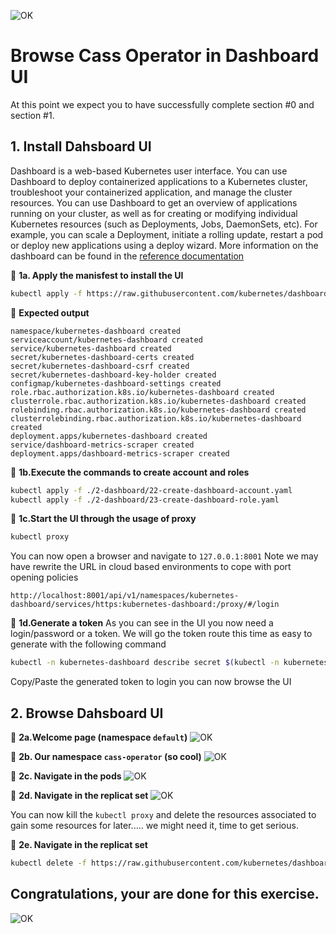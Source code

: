 ![OK](https://github.com/DataStax-Academy/kubernetes-workshop-online/blob/master/4-materials/images/00-screenplay.png?raw=true)

# Browse Cass Operator in Dashboard UI

At this point we expect you to have successfully complete section #0 and section #1.

## 1. Install Dahsboard UI

Dashboard is a web-based Kubernetes user interface. You can use Dashboard to deploy containerized applications to a Kubernetes cluster, troubleshoot your containerized application, and manage the cluster resources. You can use Dashboard to get an overview of applications running on your cluster, as well as for creating or modifying individual Kubernetes resources (such as Deployments, Jobs, DaemonSets, etc). For example, you can scale a Deployment, initiate a rolling update, restart a pod or deploy new applications using a deploy wizard. More information on the dashboard can be found in the [reference documentation](https://kubernetes.io/docs/tasks/access-application-cluster/web-ui-dashboard/)

📘 **1a. Apply the manisfest to install the UI**
```bash
kubectl apply -f https://raw.githubusercontent.com/kubernetes/dashboard/v2.0.0-beta8/aio/deploy/recommended.yaml
```
📗 **Expected output**
```
namespace/kubernetes-dashboard created
serviceaccount/kubernetes-dashboard created
service/kubernetes-dashboard created
secret/kubernetes-dashboard-certs created
secret/kubernetes-dashboard-csrf created
secret/kubernetes-dashboard-key-holder created
configmap/kubernetes-dashboard-settings created
role.rbac.authorization.k8s.io/kubernetes-dashboard created
clusterrole.rbac.authorization.k8s.io/kubernetes-dashboard created
rolebinding.rbac.authorization.k8s.io/kubernetes-dashboard created
clusterrolebinding.rbac.authorization.k8s.io/kubernetes-dashboard created
deployment.apps/kubernetes-dashboard created
service/dashboard-metrics-scraper created
deployment.apps/dashboard-metrics-scraper created
```

📘 **1b.Execute the commands to create account and roles**
```bash
kubectl apply -f ./2-dashboard/22-create-dashboard-account.yaml
kubectl apply -f ./2-dashboard/23-create-dashboard-role.yaml
```

📘 **1c.Start the UI through the usage of proxy**
```bash
kubectl proxy
```
You can now open a browser and navigate to `127.0.0.1:8001` Note we may have rewrite the URL in cloud based environments to cope with port opening policies
```
http://localhost:8001/api/v1/namespaces/kubernetes-dashboard/services/https:kubernetes-dashboard:/proxy/#/login
```
📘 **1d.Generate a token**
As you can see in the UI you now need a login/password or a token. We will go the token route this time as easy to generate with the following command
```bash
kubectl -n kubernetes-dashboard describe secret $(kubectl -n kubernetes-dashboard get secret | grep admin-user | awk '{print $1}')
```
Copy/Paste the generated token to login you can now browse the UI

## 2. Browse Dahsboard UI


📘 **2a.Welcome page (namespace `default`)**
![OK](https://github.com/DataStax-Academy/kubernetes-workshop-online/blob/master/4-materials/images/21-ui-default.png?raw=true)

📘 **2b. Our namespace `cass-operator` (so cool)**
![OK](https://github.com/DataStax-Academy/kubernetes-workshop-online/blob/master/4-materials/images/22-ui-home.png?raw=true)

📘 **2c. Navigate in the pods**
![OK](https://github.com/DataStax-Academy/kubernetes-workshop-online/blob/master/4-materials/images/23-ui-pods.png?raw=true)

📘 **2d. Navigate in the replicat set**
![OK](https://github.com/DataStax-Academy/kubernetes-workshop-online/blob/master/4-materials/images/24-ui-replicatsets.png?raw=true)

You can now kill the `kubectl proxy` and delete the resources associated to gain some resources for later..... we might need it, time to get serious.

📘 **2e. Navigate in the replicat set**
```bash
kubectl delete -f https://raw.githubusercontent.com/kubernetes/dashboard/v2.0.0-beta8/aio/deploy/recommended.yaml
```

## Congratulations, your are done for this exercise.

![OK](https://github.com/DataStax-Academy/kubernetes-workshop-online/blob/master/4-materials/images/welldone.jpg?raw=true)

